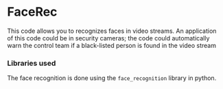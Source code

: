 # FaceRec

This code allows you to recognizes faces in video streams. An application of this code could be in security cameras; the code could automatically warn the control team if a black-listed person is found in the video stream

### Libraries used

The face recognition is done using the `face_recognition` library in python.

